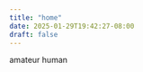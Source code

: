 ```yaml
---
title: "home"
date: 2025-01-29T19:42:27-08:00
draft: false
---
```

amateur human
<!--[neelkantha](https://neelfirst.com/posts/neelkantha) lives as a practical sage. they embody intuitive philosophy and
[yogic anarchy](https://manilajiva.weebly.com/manila-jiva-blog/swami-nirmalananda-the-anarchist-yogi)
in the [way of the rishi](https://www.satyameva.in/the-way-of-the-rishi).
they reveal the cosmic wisdom in everyday life,
and cultivate space to invite you to grow into that wisdom.
they offer insights with elegant prose, fierce clarity, and a sweet baritone.
they devote themselves to their children, friends, and cats.-->
